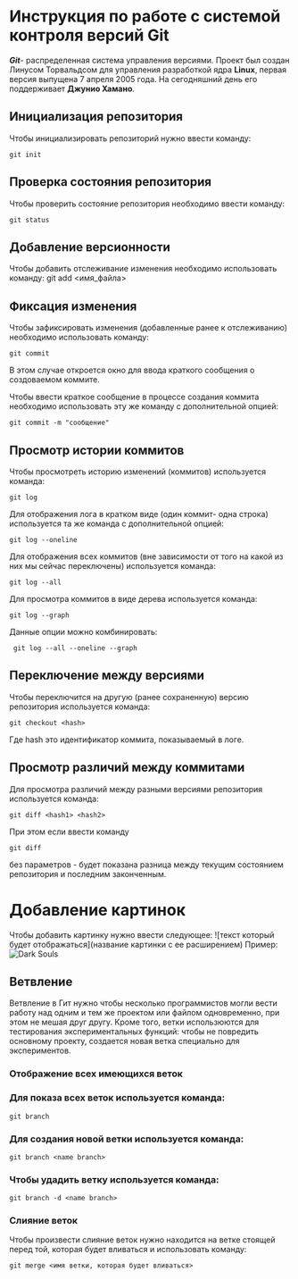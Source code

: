 # **Инструкция по работе с системой контроля версий Git**

**_Git_**- распределенная система управления версиями. Проект был создан Линусом Торвальдсом для управления разработкой ядра **Linux**, первая версия выпущена 7 апреля 2005 года. На сегодняшний день его поддерживает __Джунио Хамано__.

## Инициализация репозитория

Чтобы инициализировать репозиторий нужно ввести команду:

    git init

## Проверка состояния репозитория

Чтобы проверить состояние репозитория необходимо ввести команду:

    git status

## Добавление версионности

Чтобы добавить отслеживание изменения необходимо использовать команду:
    git add <имя_файла>

## Фиксация изменения

Чтобы зафиксировать изменения (добавленные ранее к отслеживанию) необходимо использовать команду:

    git commit
    
В этом случае откроется окно для ввода краткого сообщения о создоваемом коммите.

Чтобы ввести краткое сообщение в процессе создания коммита необходимо использовать эту же команду с дополнительной опцией:

    git commit -m "сообщение"

## Просмотр истории коммитов

Чтобы просмотреть историю изменений (коммитов) используется команда:

    git log

Для отображения лога в кратком виде (один коммит- одна строка) используется та же команда с дополнительной опцией:

    git log --oneline

Для отображения всех коммитов (вне зависимости от того на какой из них мы  сейчас переключены) используется команда:
        
    git log --all

Для просмотра коммитов в виде дерева используется команда:

    git log --graph


Данные опции можно комбинировать:

     git log --all --oneline --graph




## Переключение между версиями

Чтобы переключится  на другую (ранее сохраненную) версию репозитория используется команда:

    git checkout <hash>

Где hash это идентификатор коммита, показываемый в логе.

## Просмотр различий между коммитами

Для просмотра различий между разными версиями репозитория используется команда:

    git diff <hash1> <hash2>

При этом если ввести команду

    git diff
без параметров - будет показана разница между текущим состоянием репозитория и последним законченным.

# Добавление картинок

Чтобы добавить картинку нужно ввести следующее:
![текст который будет отображаться](название картинки с ее расширением)
Пример:
![Dark Souls](ds.jpeg)

## Ветвление
Ветвление в Гит нужно чтобы несколько программистов могли вести работу над одним и тем же проектом или файлом одновременно, при этом не мешая друг другу. Кроме того, ветки использюются для тестирования экспериментальных функций: чтобы не повредить основному проекту, создается новая ветка специально для экспериментов.

### Отображение всех имеющихся веток

### Для показа всех веток используется команда:

    git branch

### Для создания новой ветки используется команда:

    git branch <name branch>

 ### Чтобы удадить ветку используется команда:

    git branch -d <name branch>

### Слияние веток
Чтобы произвести слияние веток нужно находится на ветке стоящей перед той, которая будет вливаться и использовать команду:
    
    git merge <имя ветки, которая будет вливаться>